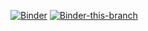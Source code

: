 [![Binder](https://mybinder.org/badge_logo.svg)](https://mybinder.org/v2/gh/MaMMoS-project/mammos-entity/main?urlpath=%2Fdoc%2Ftree%2Fdocs%2Fexample.ipynb)
[![Binder-this-branch](https://mybinder.org/badge_logo.svg)](https://mybinder.org/v2/gh/MaMMoS-project/mammos-entity/automatic-creation?urlpath=%2Fdoc%2Ftree%2Fdocs%2Fexample.ipynb)
